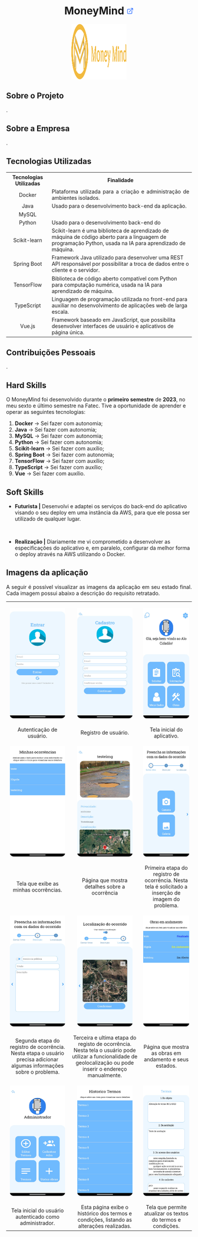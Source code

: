 <h1 align="center"><b>MoneyMind <a href="https://github.com/ThomasPalma1/FatecAPI-05"><img src="/docs/assets/external-link.png"  width="19" height="19"></a>
</h1></b>

<p align="center"> 
   <img src="/docs/assets/moneymind.svg" width="150" height="150">
</p>

## **Sobre o Projeto**

<p align="justify">.</p>

## **Sobre a Empresa**

<p align="justify">.</p>

## **Tecnologias Utilizadas**

<p align="justify"></p>

<table>
    <tr>
        <th>Tecnologias Utilizadas</th>
        <th>Finalidade</th>
    </tr>
    <tr>
        <td align="center">Docker</td>
        <td align="justify">Plataforma utilizada para a criação e administração de ambientes isolados.</td>
    </tr>
    <tr>
        <td align="center">Java</td>
        <td align="justify">Usado para o desenvolvimento back-end da aplicação.</td>
    </tr>
        <tr>
        <td align="center">MySQL</td>
        <td align="justify"></td>
    </tr>
    <tr>
        <td align="center">Python</td>
        <td align="left">Usado para o desenvolvimento back-end do</td>
    </tr>
    <tr>
        <td align="center">Scikit-learn</td>
        <td align="left">Scikit-learn é uma biblioteca de aprendizado de máquina de código aberto para a linguagem de programação Python, usada na IA para aprendizado de máquina.</td>
    </tr>
    <tr>
        <td align="center">Spring Boot</td>
        <td align="left">Framework Java utilizado para desenvolver uma REST API responsável por possibilitar a troca de dados entre o cliente e o servidor.</td>
    </tr>
    <tr>
        <td align="center">TensorFlow</td>
        <td align="left">Biblioteca de código aberto compatível com Python para computação numérica, usada na IA para aprendizado de máquina.</td>
    </tr>
    <tr>
        <td align="center">TypeScript</td>
        <td align="left">Linguagem de programação utilizada no front-end para auxiliar no desenvolvimento de aplicações web de larga escala.</td>  
    </tr>
    <tr>
        <td align="center">Vue.js</td>
        <td align="left">Framework baseado em JavaScript, que possibilita desenvolver interfaces de usuário e aplicativos de página única.</td>  
    </tr> 

</table>

## **Contribuições Pessoais**

<p align="justify">.</p>

## **Hard Skills**

O MoneyMind foi desenvolvido durante o **primeiro semestre** de **2023**, no meu sexto e último semestre na Fatec. Tive a oportunidade de aprender e operar as seguintes tecnologias:

  1.  **Docker** &#8594; Sei fazer com autonomia;
  2.  **Java** &#8594; Sei fazer com autonomia;
  3.  **MySQL** &#8594; Sei fazer com autonomia;
  4.  **Python** &#8594; Sei fazer com autonomia;
  5.  **Scikit-learn** &#8594; Sei fazer com auxílio;
  6.  **Spring Boot** &#8594; Sei fazer com autonomia;
  7.  **TensorFlow** &#8594; Sei fazer com auxílio;
  8.  **TypeScript** &#8594; Sei fazer com auxílio;
  9.  **Vue** &#8594; Sei fazer com auxílio.

## **Soft Skills**

* **Futurista |** Desenvolvi e adaptei os serviços do back-end do aplicativo visando o seu deploy em uma instância da AWS, para que ele possa ser utilizado de qualquer lugar.

<br>

* **Realização |** Diariamente me vi comprometido a desenvolver as especificações do aplicativo e, em paralelo, configurar da melhor forma o deploy através na AWS utilizando o Docker.

## **Imagens da aplicação**

<p align="justify">A seguir é possível visualizar as imagens da aplicação em seu estado final. Cada imagem possui abaixo a descrição do requisito retratado.</p>

<table align="center">
   <tr>
      <td>
         <p align="center"><img src="/docs/FatecAPI-05/login-screen.png" width="150" height="300" /></p>
      </td>
      <td>
         <p align="center"><img src="/docs/FatecAPI-05/registration-screen.png" width="150" height="300" /></p>
      </td>
      <td>
         <p align="center"><img src="/docs/FatecAPI-05/home-screen.png" width="150" height="300" /></p>
      </td>
   </tr>
   <tr>
      <td align="center">Autenticação de usuário.</td>
      <td align="center">Registro de usuário.</td>
      <td align="center">Tela inicial do aplicativo.</td>
   </tr>
   <tr>
      <td>
         <p align="center"><img src="/docs/FatecAPI-05/screen-of-my-occurrences.png" width="150" height="300"/></p>
      </td>
      <td>
         <p align="center"><img src="/docs/FatecAPI-05/screen-that-shows-the-occurrence.png" width="150" height="300" /></p>
      </td>
      <td>
         <p align="center"><img src="/docs/FatecAPI-05/first-step-for-occurrence-registration.png" width="150" height="300" /></p>
      </td>
   </tr>
   <tr>
      <td align="center">Tela que exibe as minhas ocorrências.</td>
      <td align="center">Página que mostra detalhes sobre a ocorrência</td>
      <td align="center">Primeira etapa do registro de ocorrência. Nesta tela é solicitado a inserção de imagem do problema.</td>
   </tr>
   <tr>
      <td>
         <p align="center"><img src="/docs/FatecAPI-05/second-step-for-occurrence-registration.png.png" width="150" height="300" /></p>
      </td>
      <td>
         <p align="center"><img src="/docs/FatecAPI-05/third-step-for-occurrence-registration.png" width="150" height="300" /></p>
      </td>
      <td>
         <p align="center"><img src="/docs/FatecAPI-05/works-in-progress-screen.png" width="150" height="300"/></p>
      </td>
   </tr>
   <tr>
      <td align="center">Segunda etapa do registro de ocorrência. Nesta etapa o usuário precisa adicionar algumas informações sobre o problema.</td>
      <td align="center">Terceira e ultima etapa do registo de ocorrência. Nesta tela o usuário pode utilizar a funcionalidade de geolocalização ou pode inserir o endereço manualmente. </td>
      <td align="center">Página que mostra as obras em andamento e seus estados.</td>
   </tr>
   <tr>
      <td>
         <p align="center"><img src="/docs/FatecAPI-05/admin-home-screen.png" width="150" height="300" /></p>
      </td>
      <td>
         <p align="center"><img src="/docs/FatecAPI-05/screen-that-shows-the-history-of-terms-and-conditions.png" width="150" height="300"/></p>
      </td>
      <td>
         <p align="center"><img src="/docs/FatecAPI-05/screen-that-allows-you-to-update-the-terms-and-conditions.png" width="150" height="300" /></p>
      </td>
   </tr>
   <tr>
      <td align="center">Tela inicial do usuário autenticado como administrador.</td>
      <td align="center">Esta página exibe o histórico dos termos e condições, listando as alterações realizadas.</td>
      <td align="center">Tela que permite atualizar os textos do termos e condições.</td>
   </tr>
</table>